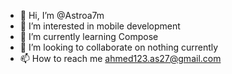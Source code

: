 - 👋 Hi, I’m @Astroa7m
- 👀 I’m interested in mobile development 
- 🌱 I’m currently learning Compose
- 💞️ I’m looking to collaborate on nothing currently
- 📫 How to reach me ahmed123.as27@gmail.com

<!---
Astroa7m/Astroa7m is a ✨ special ✨ repository because its `README.md` (this file) appears on your GitHub profile.
You can click the Preview link to take a look at your changes.
--->
